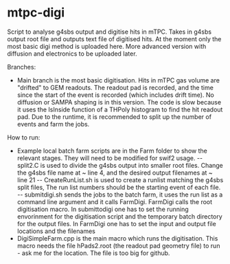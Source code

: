 # mtpc-digi
Script to analyse g4sbs output and digitise hits in mTPC. Takes in g4sbs output root file and outputs text file of digitised hits.
At the moment only the most basic digi method is uploaded here. More advanced version with diffusion and electronics to be uploaded later.

Branches:
- Main branch is the most basic digitisation. Hits in mTPC gas volume are "drifted" to GEM readouts. The readout pad is recorded, and the time since the start of the event is recorded (which includes drift time). No diffusion or SAMPA shaping is in this version. The code is slow because it uses the IsInside function of a THPoly histogram to find the hit readout pad. Due to the runtime, it is recommended to split up the number of events and farm the jobs.

How to run:
- Example local batch farm scripts are in the Farm folder to show the relevant stages. They will need to be modified for swif2 usage.
  -- split2.C is used to divide the g4sbs output into smaller root files. Change the g4sbs file name at ~ line 4, and the desired output filenames at ~ line 21
  -- CreateRunList.sh is used to create a runlist matching the g4sbs split files, The run list numbers should be the starting event of each file.
  -- submitdigi.sh sends the jobs to the batch farm, it uses the run list as a command line argument and it calls FarmDigi. FarmDigi calls the root digitisation macro. In submittodigi one has to set the running envorinment for the digitisation script and the temporary batch directory for the output files. In FarmDigi one has to set the input and output file locations and the filenames
- DigiSimpleFarm.cpp is the main macro which runs the digitisation. This macro needs the file hPads2.root (the readout pad geometry file) to run - ask me for the location. The file is too big for github.
